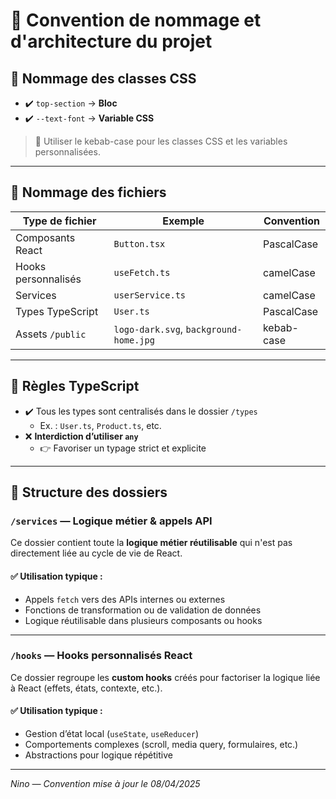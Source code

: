 # 🧭 Convention de nommage et d'architecture du projet

## 🎨 Nommage des classes CSS

- ✔️ `top-section` → **Bloc**
- ✔️ `--text-font` → **Variable CSS**

> 📌 Utiliser le kebab-case pour les classes CSS et les variables personnalisées.

---

## 📄 Nommage des fichiers

| Type de fichier      | Exemple               | Convention    |
|----------------------|------------------------|----------------|
| Composants React     | `Button.tsx`           | PascalCase     |
| Hooks personnalisés  | `useFetch.ts`          | camelCase      |
| Services             | `userService.ts`       | camelCase      |
| Types TypeScript     | `User.ts`              | PascalCase     |
| Assets `/public`     | `logo-dark.svg`, `background-home.jpg` | kebab-case  |

---

## 📘 Règles TypeScript

- ✔️ Tous les types sont centralisés dans le dossier `/types`
  - Ex. : `User.ts`, `Product.ts`, etc.
- ❌ **Interdiction d’utiliser `any`**
  - 👉 Favoriser un typage strict et explicite

---

## 📁 Structure des dossiers

### `/services` — Logique métier & appels API

Ce dossier contient toute la **logique métier réutilisable** qui n'est pas directement liée au cycle de vie de React.

#### ✅ Utilisation typique :
- Appels `fetch` vers des APIs internes ou externes
- Fonctions de transformation ou de validation de données
- Logique réutilisable dans plusieurs composants ou hooks

---

### `/hooks` — Hooks personnalisés React

Ce dossier regroupe les **custom hooks** créés pour factoriser la logique liée à React (effets, états, contexte, etc.).

#### ✅ Utilisation typique :
- Gestion d’état local (`useState`, `useReducer`)
- Comportements complexes (scroll, media query, formulaires, etc.)
- Abstractions pour logique répétitive

---

_Nino — Convention mise à jour le 08/04/2025_
